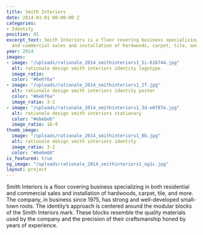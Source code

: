 ```yaml
---
title: Smith Interiors
date: 2014-01-01 00:00:00 Z
categories:
- Identity
position: 41
excerpt_text: Smith Interiors is a floor covering business specializing in both residential
  and commercial sales and installation of hardwoods, carpet, tile, and more.
year: 2014
images:
- image: "/uploads/rationale_2014_smithinteriors1_5i-616744.jpg"
  alt: rationale design smith interiors identity logotype
  image_ratio: 
  color: "#6e6f6a"
- image: "/uploads/rationale_2014_smithinteriors1_2f.jpg"
  alt: rationale design smith interiors identity poster
  color: "#6e6f6a"
  image_ratio: 3-2
- image: "/uploads/rationale_2014_smithinteriors1_3d-e6f87e.jpg"
  alt: rationale design smith interiors stationary
  color: "#ebebeb"
  image_ratio: 16-9
thumb_image:
  image: "/uploads/rationale_2014_smithinteriors1_0b.jpg"
  alt: rationale design smith interiors identity
  image_ratio: 3-2
  color: "#6e6e66"
is_featured: true
og_image: "/uploads/rationale_2014_smithinteriors1_og1c.jpg"
layout: project
---
```


Smith Interiors is a floor covering business specializing in both residential and commercial sales and installation of hardwoods, carpet, tile, and more. 
The company, in business since 1975, has strong and well-developed small-town roots. The identity’s approach is centered around the modular blocks of the Smith Interiors mark. These blocks resemble the quality materials used by the company and the precision of their craftsmanship honed by years of experience.